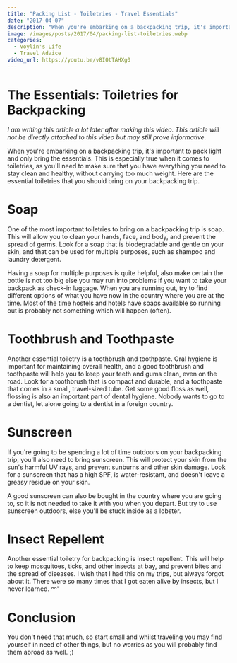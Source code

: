 ```yaml
---
title: "Packing List - Toiletries - Travel Essentials"
date: "2017-04-07"
description: "When you're embarking on a backpacking trip, it's important to pack light and only bring the essentials. This is especially true when it comes to toiletries, as you'll need to make sure that you have everything you need to stay clean and healthy, without carrying too much weight."
image: /images/posts/2017/04/packing-list-toiletries.webp
categories:
  - Voylin's Life
  - Travel Advice
video_url: https://youtu.be/v8I0tTAHXg0
---
```


# The Essentials: Toiletries for Backpacking

*I am writing this article a lot later after making this video. This article will not be directly attached to this video but may still prove informative.*

When you're embarking on a backpacking trip, it's important to pack light and only bring the essentials. This is especially true when it comes to toiletries, as you'll need to make sure that you have everything you need to stay clean and healthy, without carrying too much weight. Here are the essential toiletries that you should bring on your backpacking trip.

# Soap

One of the most important toiletries to bring on a backpacking trip is soap. This will allow you to clean your hands, face, and body, and prevent the spread of germs. Look for a soap that is biodegradable and gentle on your skin, and that can be used for multiple purposes, such as shampoo and laundry detergent.

Having a soap for multiple purposes is quite helpful, also make certain the bottle is not too big else you may run into problems if you want to take your backpack as check-in luggage. When you are running out, try to find different options of what you have now in the country where you are at the time. Most of the time hostels and hotels have soaps available so running out is probably not something which will happen (often).

# Toothbrush and Toothpaste

Another essential toiletry is a toothbrush and toothpaste. Oral hygiene is important for maintaining overall health, and a good toothbrush and toothpaste will help you to keep your teeth and gums clean, even on the road. Look for a toothbrush that is compact and durable, and a toothpaste that comes in a small, travel-sized tube. Get some good floss as well, flossing is also an important part of dental hygiene. Nobody wants to go to a dentist, let alone going to a dentist in a foreign country. 

# Sunscreen

If you're going to be spending a lot of time outdoors on your backpacking trip, you'll also need to bring sunscreen. This will protect your skin from the sun's harmful UV rays, and prevent sunburns and other skin damage. Look for a sunscreen that has a high SPF, is water-resistant, and doesn't leave a greasy residue on your skin.

A good sunscreen can also be bought in the country where you are going to, so it is not needed to take it with you when you depart. But try to use sunscreen outdoors, else you'll be stuck inside as a lobster.

# Insect Repellent

Another essential toiletry for backpacking is insect repellent. This will help to keep mosquitoes, ticks, and other insects at bay, and prevent bites and the spread of diseases. I wish that I had this on my trips, but always forgot about it. There were so many times that I got eaten alive by insects, but I never learned. ^^"

# Conclusion

You don't need that much, so start small and whilst traveling you may find yourself in need of other things, but no worries as you will probably find them abroad as well. ;)